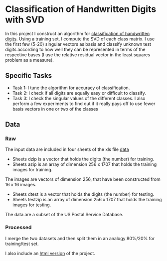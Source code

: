 # Classification of Handwritten Digits with SVD

In this project I construct an algorithm for [classification of handwritten digits](Classification-of-Handwritten-Digits-with-SVD.ipynb). Using a training set, I compute the SVD of each class matrix. I use the first few (5-20) singular vectors as basis and classify unknown test digits according to how well they can be represented in terms of the respective bases (I use the relative residual vector in the least squares problem as a measure).

## Specific Tasks

* Task 1: I tune the algorithm for accuracy of classification. 
* Task 2: I check if all digits are equally easy or difficult to classify. 
* Task 3: I check the singular values of the different classes. I also perform a few experiments to find out if it really pays off to use fewer basis vectors in one or two of the classes

## Data

### Raw 

The input data are included in four sheets of the xls file [data](data.xlsx)

* Sheets dzip is a vector that holds the digits (the number) for training.
* Sheets azip is an array of dimension 256 x 1707 that holds the training images for training.

The images are vectors of dimension 256, that have been constructed from 16 x 16 images.

* Sheets dtest is a vector that holds the digits (the number) for testing.
* Sheets testzip is an array of dimension 256 x 1707 that holds the training images for testing.

The data are a subset of the US Postal Service Database.

### Processed

I merge the two datasets and then split them in an analogy 80%/20% for training/test set.

I also include an [html version](Classification-of-Handwritten-Digits-with-SVD.html) of the project.
